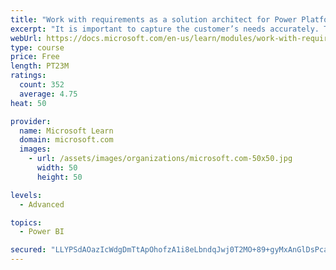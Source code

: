```yaml
---
title: "Work with requirements as a solution architect for Power Platform and Dynamics 365"
excerpt: "It is important to capture the customer’s needs accurately. This module explains how to capture requirements and identify functional and non-functional items."
webUrl: https://docs.microsoft.com/en-us/learn/modules/work-with-requirements/
type: course
price: Free
length: PT23M
ratings:
  count: 352
  average: 4.75
heat: 50

provider:
  name: Microsoft Learn
  domain: microsoft.com
  images:
    - url: /assets/images/organizations/microsoft.com-50x50.jpg
      width: 50
      height: 50

levels:
  - Advanced

topics:
  - Power BI

secured: "LLYPSdAOazIcWdgDmTtApOhofzA1i8eLbndqJwj0T2MO+89+gyMxAnGlDsPcaRS4pLLGsolsoXvgrfiKOl2ZKzDOokX+1KtGaf9+M55+ws6EOpjjOs/9S8YZuaDd0S/6MNKCw0w1SQ2reqWs8OHZ4lv6KwcKy2gyhJCcQD9bmXxy2xSzf4C/cDmPJYzqY7K+qx4B6MeTaT0TLQJc2fcexm2ccohZKZD/n3RYcd+pzpxNEJCxMz4jJnu1wvbHdXSf8isqQhFr2CfNp3ty8uXTco5eTI6okGx8Is7+kCxHd7xQ3JaZ9i6TRS0GBWA9y8odf0XUbIKKXVzSgf2K+pS1E+9xvAqfrNjWY8kcEqUqJjRq4zH7Q9F/csBpSdPzgTRmhnGut3l599pMWT0yBJZOyDuj3Aighjbxfv2lh2Po8UU=;AD63ZR7Yo0xmbWnenP8HQg=="
---
```


